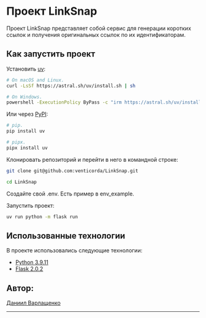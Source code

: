 # Проект LinkSnap

Проект LinkSnap представляет собой сервис для генерации коротких ссылок и получения оригинальных ссылок по их идентификаторам.

## Как запустить проект

Установить [uv](https://docs.astral.sh/uv/):

```bash
# On macOS and Linux.
curl -LsSf https://astral.sh/uv/install.sh | sh
```

```bash
# On Windows.
powershell -ExecutionPolicy ByPass -c "irm https://astral.sh/uv/install.ps1 | iex"
```

Или через [PyPI](https://pypi.org/project/uv/):

```bash
# pip.
pip install uv
```

```bash
# pipx.
pipx install uv
```

Клонировать репозиторий и перейти в него в командной строке:

```bash
git clone git@github.com:venticorda/LinkSnap.git
```

```bash
cd LinkSnap
```

Создайте свой .env. Есть пример в env_example.


Запустить проект:
```bash
uv run python -m flask run   
```
## Использованные технологии
В проекте использовались следующие технологии:
- [Python 3.9.11](https://www.python.org/)
- [Flask 2.0.2](https://flask.palletsprojects.com/en/2.0.x/installation/#)

## Автор: 
[Даниил Варлащенко](https://github.com/venticorda)
***